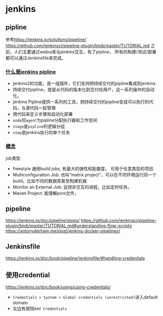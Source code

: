 # jenkins

## pipline

参考<https://jenkins.io/solutions/pipeline/>
<https://github.com/jenkinsci/pipeline-plugin/blob/master/TUTORIAL.md>
之前，人们主要通过webui来与jenkins交互，有了pipline， 所有的构建/测试/部署都可以通过Jenkinsfile来完成。

### [什么是jenkins pipline](https://jenkins.io/doc/pipeline/tour/hello-world/)

+ jenkins2的功能，是一组插件，它们支持把持续交付的pipline集成到jenkins.
+ 持续交付pipline，就是从代码的版本化到交付给用户，这一系列操作的自动化。
+ jenkins Pipline提供一系列的工具，把持续交付的pipline变成可以执行的代码，与源代码一起管理
+ 用代码来定义步骤和自动化部署
+ `node`同`agent`为pipline分配执行器和工作空间
+ `stage`是`pipline`的逻辑分组
+ `step`是jenkins执行的单个任务



### [概念](https://www.edureka.co/blog/jenkins-tutorial/)

job类型

+ freestyle 通用build jobs, 有最大的弹性和配置度， 可用于任意类型的项目.
+ Multiconfiguration Job: 也叫“matrix project”，可以在不同环境运行同一个build。比如不同的数据库甚至构建机器
+ Monitor an External Job: 监控非交互的进程，比如定时任务。
+ Maven Project: 能理解pom文件，

## pipeline

<https://jenkins.io/doc/pipeline/steps/>
<https://github.com/jenkinsci/pipeline-plugin/blob/master/TUTORIAL.md#understanding-flow-scripts>
<https://antonyderham.me/post/jenkins-docker-pipelines/>

## Jenkinsfile
<https://jenkins.io/doc/book/pipeline/jenkinsfile/#handling-credentials>

## 使用credential

<https://jenkins.io/doc/book/using/using-credentials/>

+ `Credentials > System > Global credentials (unrestricted)`进入default domain
+ 左边有按钮`Add Credentials`